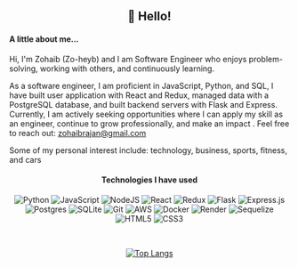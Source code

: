  

<!--
**zohaibrajan/zohaibrajan** is a ✨ _special_ ✨ repository because its `README.md` (this file) appears on your GitHub profile.

Here are some ideas to get you started:

- 🔭 I’m currently working on ...
- 🌱 I’m currently learning ...
- 👯 I’m looking to collaborate on ...
- 🤔 I’m looking for help with ...
- 💬 Ask me about ...
- 📫 How to reach me: ...
- 😄 Pronouns: ...
- ⚡ Fun fact: ...
-->

<h2 align="center">👋 Hello!</h2>

<h4>A little about me...</h4>

<div>
Hi, I'm Zohaib (Zo-heyb) and I am Software Engineer who enjoys problem-solving, working with others, and continuously learning.

As a software engineer, I am proficient in JavaScript, Python, and SQL, I have built user application with React and Redux, managed data with a PostgreSQL database, and built backend servers with Flask and Express. Currently, I am actively seeking opportunities where I can apply my skill as an engineer, continue to grow professionally, and make an impact . Feel free to reach out: zohaibrajan@gmail.com

Some of my personal interest include: technology, business, sports, fitness, and cars
</div>

<h4 align="center">Technologies I have used</h4>
<div align="center">
 
 ![Python](https://img.shields.io/badge/python-3670A0?style=for-the-badge&logo=python&logoColor=ffdd54)
 ![JavaScript](https://img.shields.io/badge/javascript-%23323330.svg?style=for-the-badge&logo=javascript&logoColor=%23F7DF1E)
 ![NodeJS](https://img.shields.io/badge/node.js-6DA55F?style=for-the-badge&logo=node.js&logoColor=white)
 ![React](https://img.shields.io/badge/react-%2320232a.svg?style=for-the-badge&logo=react&logoColor=%2361DAFB)
 ![Redux](https://img.shields.io/badge/redux-%23593d88.svg?style=for-the-badge&logo=redux&logoColor=white)
 ![Flask](https://img.shields.io/badge/flask-%23000.svg?style=for-the-badge&logo=flask&logoColor=white)
 ![Express.js](https://img.shields.io/badge/express.js-%23404d59.svg?style=for-the-badge&logo=express&logoColor=%2361DAFB)
 ![Postgres](https://img.shields.io/badge/postgres-%23316192.svg?style=for-the-badge&logo=postgresql&logoColor=white)
 ![SQLite](https://img.shields.io/badge/sqlite-%2307405e.svg?style=for-the-badge&logo=sqlite&logoColor=white)
 ![Git](https://img.shields.io/badge/git-%23F05033.svg?style=for-the-badge&logo=git&logoColor=white)
 ![AWS](https://img.shields.io/badge/AWS-%23FF9900.svg?style=for-the-badge&logo=amazon-aws&logoColor=white)
 ![Docker](https://img.shields.io/badge/docker-%230db7ed.svg?style=for-the-badge&logo=docker&logoColor=white)
 ![Render](https://img.shields.io/badge/Render-%46E3B7.svg?style=for-the-badge&logo=render&logoColor=white)
 ![Sequelize](https://img.shields.io/badge/Sequelize-52B0E7?style=for-the-badge&logo=Sequelize&logoColor=white)
 ![HTML5](https://img.shields.io/badge/html5-%23E34F26.svg?style=for-the-badge&logo=html5&logoColor=white)
 ![CSS3](https://img.shields.io/badge/css3-%231572B6.svg?style=for-the-badge&logo=css3&logoColor=white)
 
</div>

<br>


<div align="center">
 
 <!-- ![Zohaib's GitHub stats](https://github-readme-stats.vercel.app/api?username=zohaibrajan&show_icons=true&theme=dark) -->
 [![Top Langs](https://github-readme-stats.vercel.app/api/top-langs/?username=zohaibrajan&layout=compact)](https://github.com/zohaibrajan/github-readme-stats)
 
</div>


